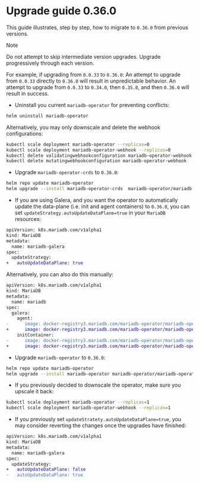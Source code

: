 # Upgrade guide 0.36.0

This guide illustrates, step by step, how to migrate to `0.36.0` from previous versions. 

> [!NOTE]  
> Do not attempt to skip intermediate version upgrades. Upgrade progressively through each version.

For example, if upgrading from `0.0.33` to `0.36.0`:
An attempt to upgrade from `0.0.33` directly to `0.36.0` will result in unpredictable behavior.
An attempt to upgrade from `0.0.33` to `0.34.0`, then `0.35.0`, and then `0.36.0` will result in success.

- Uninstall you current `mariadb-operator` for preventing conflicts:
```bash
helm uninstall mariadb-operator
```
Alternatively, you may only downscale and delete the webhook configurations:
```bash
kubectl scale deployment mariadb-operator --replicas=0
kubectl scale deployment mariadb-operator-webhook --replicas=0
kubectl delete validatingwebhookconfiguration mariadb-operator-webhook
kubectl delete mutatingwebhookconfiguration mariadb-operator-webhook
```

- Upgrade `mariadb-operator-crds` to `0.36.0`:

```bash
helm repo update mariadb-operator
helm upgrade --install mariadb-operator-crds  mariadb-operator/mariadb-operator-crds --version 0.36.0
```

- If you are using Galera, and you want the operator to automatically update the data-plane (i.e. init and agent containers) to `0.36.0`, you can set `updateStrategy.autoUpdateDataPlane=true` in your `MariaDB` resources:

```diff
apiVersion: k8s.mariadb.com/v1alpha1
kind: MariaDB
metadata:
  name: mariadb-galera
spec:
  updateStrategy:
+   autoUpdateDataPlane: true
```

Alternatively, you can also do this manually:

```diff
apiVersion: k8s.mariadb.com/v1alpha1
kind: MariaDB
metadata:
  name: mariadb
spec:
  galera:
    agent:
-      image: docker-registry3.mariadb.com/mariadb-operator/mariadb-operator:0.35.0
+      image: docker-registry3.mariadb.com/mariadb-operator/mariadb-operator:0.36.0
    initContainer:
-      image: docker-registry3.mariadb.com/mariadb-operator/mariadb-operator:0.35.0
+      image: docker-registry3.mariadb.com/mariadb-operator/mariadb-operator:0.36.0
```

-  Upgrade `mariadb-operator` to `0.36.0`:
```bash 
helm repo update mariadb-operator
helm upgrade --install mariadb-operator mariadb-operator/mariadb-operator --version 0.36.0 
```

- If you previously decided to downscale the operator, make sure you upscale it back:
```bash
kubectl scale deployment mariadb-operator --replicas=1
kubectl scale deployment mariadb-operator-webhook --replicas=1
```

- If you previously set `updateStratety.autoUpdateDataPlane=true`, you may consider reverting the changes once the upgrades have finished:

```diff
apiVersion: k8s.mariadb.com/v1alpha1
kind: MariaDB
metadata:
  name: mariadb-galera
spec:
  updateStrategy:
+   autoUpdateDataPlane: false
-   autoUpdateDataPlane: true
```
